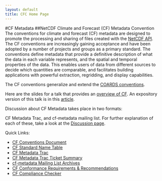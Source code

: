 ```yaml
---
layout: default
title: CFC Home Page
---
```


#CF Metadata
##NetCDF Climate and Forecast (CF) Metadata Convention
The conventions for climate and forecast (CF) metadata are designed to promote the processing and sharing of files created with the [NetCDF API][api]. The CF conventions are increasingly gaining acceptance and have been adopted by a number of projects and groups as a primary standard. The conventions define metadata that provide a definitive description of what the data in each variable represents, and the spatial and temporal properties of the data. This enables users of data from different sources to decide which quantities are comparable, and facilitates building applications with powerful extraction, regridding, and display capabilities.     

The CF conventions generalize and extend the [COARDS conventions][coards].     

Here are the slides for a talk that provides an [overview of CF][overview]. An expository version of this talk is in this [article][article].

Discussion about CF Metadata takes place in two formats:

CF Metadata Trac, and
cf-metadata mailing list.
For further explanation of each of these, take a look at the [Discussion page][discussion].


Quick Links:

* [CF Conventions Document][q1]
* [CF Standard Name Table][q2]
* [CF Metadata Trac][q3]
* [CF Metadata Trac Ticket Summary][q4]
* [cf-metadata Mailing List Archives][q5]
* [CF Conformance Requirements & Recommendations][q6]
* [CF Compliance Checker][q7]

[api]: http://www.unidata.ucar.edu/packages/netcdf/index.html
[coards]: http://ferret.wrc.noaa.gov/noaa_coop/coop_cdf_profile.html
[overview]: http://Climate-Forecast.github.io/documents/other/cf_overview_viewgraphs.pdf
[article]: http://Climate-Forecast.github.io/documents/other/cf_overview_article.pdf
[discussion]: http://Climate-Forecast.github.io/discussion.html
[q1]: http://Climate-Forecast.github.io/latest.html
[q2]: http://Climate-Forecast.github.io/standard-names.html
[q3]: http://cf-pcmdi.llnl.gov/trac/query?status=new&status=assigned&status=reopened&status=closed&order=id&desc=1
[q4]: http://www.met.reading.ac.uk/~david/cf_trac_summary.html
[q5]: http://mailman.cgd.ucar.edu/pipermail/cf-metadata/
[q6]: http://Climate-Forecast.github.io/requirements-and-recommendations.html
[q7]: http://Climate-Forecast.github.io/compliance-checker.html


